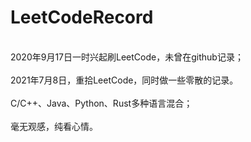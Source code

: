 # LeetCodeRecord
<br>
2020年9月17日一时兴起刷LeetCode，未曾在github记录；
<br>
<br>
2021年7月8日，重拾LeetCode，同时做一些零散的记录。
<br>
<br>
C/C++、Java、Python、Rust多种语言混合；
<br>
<br>
毫无观感，纯看心情。
